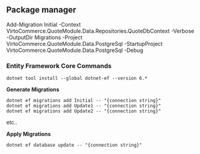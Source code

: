 
## Package manager 
Add-Migration Initial -Context VirtoCommerce.QuoteModule.Data.Repositories.QuoteDbContext  -Verbose -OutputDir Migrations -Project VirtoCommerce.QuoteModule.Data.PostgreSql -StartupProject VirtoCommerce.QuoteModule.Data.PostgreSql  -Debug



### Entity Framework Core Commands
```
dotnet tool install --global dotnet-ef --version 6.*
```

**Generate Migrations**

```
dotnet ef migrations add Initial -- "{connection string}"
dotnet ef migrations add Update1 -- "{connection string}"
dotnet ef migrations add Update2 -- "{connection string}"
```

etc..

**Apply Migrations**

`dotnet ef database update -- "{connection string}"`
